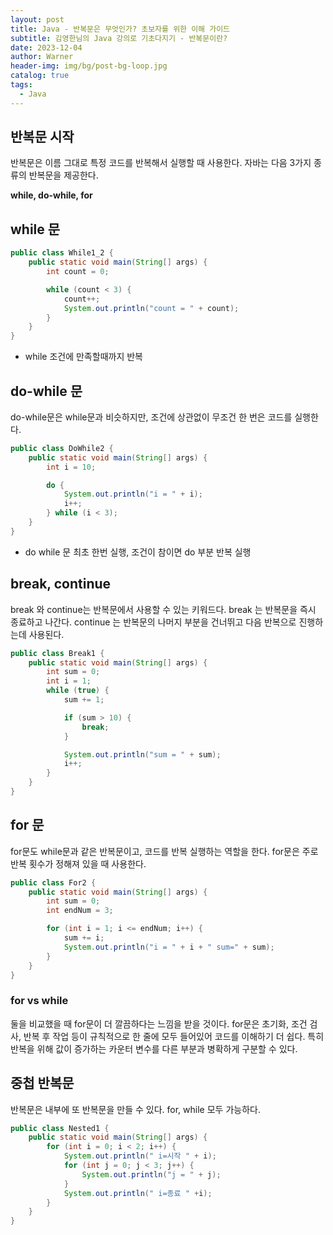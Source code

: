 ```yaml
---
layout: post
title: Java - 반복문은 무엇인가? 초보자를 위한 이해 가이드
subtitle: 김영한님의 Java 강의로 기초다지기 - 반복문이란?
date: 2023-12-04
author: Warner
header-img: img/bg/post-bg-loop.jpg
catalog: true
tags:
  - Java
---
```


## 반복문 시작

반복문은 이름 그대로 특정 코드를 반복해서 실행할 때 사용한다.
자바는 다음 3가지 종류의 반복문을 제공한다.

**while, do-while, for**

## while 문

~~~java
public class While1_2 {
    public static void main(String[] args) {
        int count = 0;

        while (count < 3) {
            count++;
            System.out.println("count = " + count);
        }
    }
}
~~~

- while 조건에 만족할때까지 반복

## do-while 문

do-while문은 while문과 비슷하지만, 조건에 상관없이 무조건 한 번은 코드를 실행한다.

~~~java
public class DoWhile2 {
    public static void main(String[] args) {
        int i = 10;

        do {
            System.out.println("i = " + i);
            i++;
        } while (i < 3);
    }
}
~~~

- do while 문 최초 한번 실행, 조건이 참이면 do 부분 반복 실행

## break, continue

break 와 continue는 반복문에서 사용할 수 있는 키워드다.
break 는 반복문을 즉시 종료하고 나간다.
continue 는 반복문의 나머지 부분을 건너뛰고 다음 반복으로 진행하는데 사용된다.

~~~java
public class Break1 {
    public static void main(String[] args) {
        int sum = 0;
        int i = 1;
        while (true) {
            sum += 1;

            if (sum > 10) {
                break;
            }

            System.out.println("sum = " + sum);
            i++;
        }
    }
}
~~~

## for 문

for문도 while문과 같은 반복문이고, 코드를 반복 실행하는 역할을 한다.
for문은 주로 반복 횟수가 정해져 있을 때 사용한다.

~~~java
public class For2 {
    public static void main(String[] args) {
        int sum = 0;
        int endNum = 3;

        for (int i = 1; i <= endNum; i++) {
            sum += i;
            System.out.println("i = " + i + " sum=" + sum);
        }
    }
}
~~~

### for vs while

둘을 비교했을 때 for문이 더 깔끔하다는 느낌을 받을 것이다. for문은 초기화, 조건 검사, 반복 후 작업 등이 규칙적으로 한 줄에 모두 들어있어 코드를 이해하기 더 쉽다.
특히 반복을 위해 값이 증가하는 카운터 변수를 다른 부분과 병확하게 구분할 수 있다.

## 중첩 반복문
반복문은 내부에 또 반복문을 만들 수 있다. for, while 모두 가능하다.

~~~java
public class Nested1 {
    public static void main(String[] args) {
        for (int i = 0; i < 2; i++) {
            System.out.println(" i=시작 " + i);
            for (int j = 0; j < 3; j++) {
                System.out.println("j = " + j);
            }
            System.out.println(" i=종료 " +i);
        }
    }
}
~~~